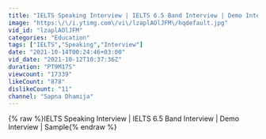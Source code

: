 ```yaml
---
title: "IELTS Speaking Interview | IELTS 6.5 Band Interview | Demo Interview | Sample"
image: "https:\/\/i.ytimg.com\/vi\/lzaplAOlJFM\/hqdefault.jpg"
vid_id: "lzaplAOlJFM"
categories: "Education"
tags: ["IELTS","Speaking","Interview"]
date: "2021-10-14T00:24:46+03:00"
vid_date: "2021-10-12T10:37:36Z"
duration: "PT9M17S"
viewcount: "17339"
likeCount: "878"
dislikeCount: "11"
channel: "Sapna Dhamija"
---
```

{% raw %}IELTS Speaking Interview | IELTS 6.5 Band Interview | Demo Interview | Sample{% endraw %}
